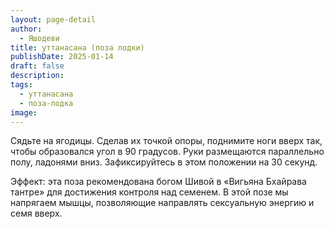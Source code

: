 ```yaml
---
layout: page-detail
author:
  - Яшодеви
title: уттанасана (поза лодки)
publishDate: 2025-01-14
draft: false
description: 
tags:
  - уттанасана
  - поза-лодка
image:
---
```

Сядьте на ягодицы. Сделав их точкой опоры, поднимите ноги вверх так, чтобы образовался угол в 90 градусов. Руки размещаются параллельно полу, ладонями вниз. Зафиксируйтесь в этом положении на 30 секунд. 

Эффект: эта поза рекомендована богом Шивой в «Вигьяна Бхайрава тантре» для достижения контроля над семенем. В этой позе мы напрягаем мышцы, позволяющие направлять сексуальную энергию и семя вверх.
